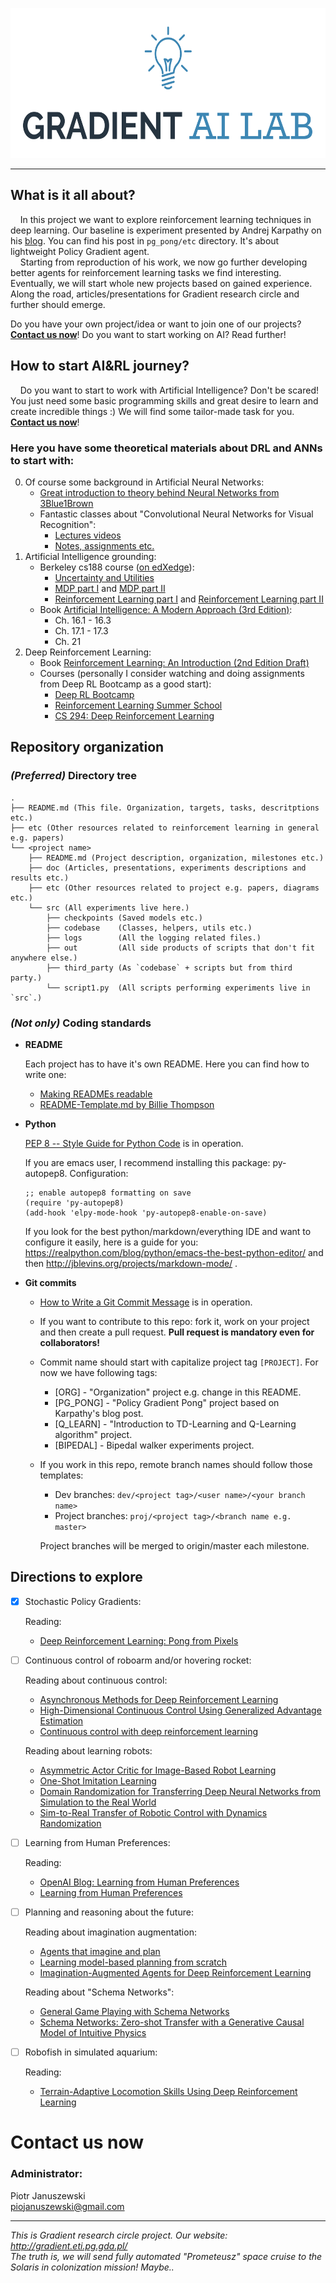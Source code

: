 <p align="center"><img width="600" height="240" src ="etc/logo.png" /></p>

---

## What is it all about?

&nbsp;&nbsp;&nbsp;&nbsp;In this project we want to explore reinforcement learning techniques in deep learning. Our baseline is experiment presented by Andrej Karpathy on his [blog](http://karpathy.github.io/2016/05/31/rl/). You can find his post in `pg_pong/etc` directory. It's about lightweight Policy Gradient agent.  
&nbsp;&nbsp;&nbsp;&nbsp;Starting from reproduction of his work, we now go further developing better agents for reinforcement learning tasks we find interesting. Eventually, we will start whole new projects based on gained experience.  
Along the road, articles/presentations for Gradient research circle and further should emerge.

Do you have your own project/idea or want to join one of our projects? **[Contact us now](#contact-us-now)**! Do you want to start working on AI? Read further!

## How to start AI&RL journey?

&nbsp;&nbsp;&nbsp;&nbsp;Do you want to start to work with Artificial Intelligence? Don't be scared! You just need some basic programming skills and great desire to learn and create incredible things :) We will find some tailor-made task for you. **[Contact us now](#contact-us-now)**!

### Here you have some theoretical materials about DRL and ANNs to start with:

0. Of course some background in Artificial Neural Networks:
    * [Great introduction to theory behind Neural Networks from 3Blue1Brown](https://www.youtube.com/playlist?list=PLZHQObOWTQDNU6R1_67000Dx_ZCJB-3pi)
    * Fantastic classes about "Convolutional Neural Networks for Visual Recognition":
        * [Lectures videos](https://www.youtube.com/playlist?list=PLkt2uSq6rBVctENoVBg1TpCC7OQi31AlC)
        * [Notes, assignments etc.](http://cs231n.github.io/)
1. Artificial Intelligence grounding:
    * Berkeley cs188 course ([on edXedge](https://edge.edx.org/courses/course-v1%3ABerkeley%2BCS188%2BSP17/)):
        * [Uncertainty and Utilities](https://www.youtube.com/watch?time_continue=15&v=GevK0-9n24g)
        * [MDP part I](https://www.youtube.com/watch?v=Oxqwwnm_x0s&t=4034s) and [MDP part II](https://www.youtube.com/watch?v=6pBvbLyn6fE&t=847s)
        * [Reinforcement Learning part I](https://www.youtube.com/watch?v=IXuHxkpO5E8) and [Reinforcement Learning part II](https://www.youtube.com/watch?v=yNeSFbE1jdY)
    * Book [Artificial Intelligence: A Modern Approach (3rd Edition)](https://dcs.abu.edu.ng/staff/abdulrahim-abdulrazaq/courses/cosc208/Artificial%20Intelligence%20A%20Modern%20Approach%20(3rd%20Edition).pdf):
        * Ch. 16.1 - 16.3
        * Ch. 17.1 - 17.3
        * Ch. 21
2. Deep Reinforcement Learning:
    * Book [Reinforcement Learning: An Introduction (2nd Edition Draft)](http://ufal.mff.cuni.cz/~straka/courses/npfl114/2016/sutton-bookdraft2016sep.pdf)
    * Courses (personally I consider watching and doing assignments from Deep RL Bootcamp as a good start):
        * [Deep RL Bootcamp](https://sites.google.com/view/deep-rl-bootcamp/home)
        * [Reinforcement Learning Summer School](http://videolectures.net/deeplearning2017_montreal/)
        * [CS 294: Deep Reinforcement Learning](http://rll.berkeley.edu/deeprlcourse/)

## Repository organization

### _(Preferred)_ Directory tree

```
.
├── README.md (This file. Organization, targets, tasks, descritptions etc.)
├── etc (Other resources related to reinforcement learning in general e.g. papers)
└── <project name> 
    ├── README.md (Project description, organization, milestones etc.)
    ├── doc (Articles, presentations, experiments descriptions and results etc.)
    ├── etc (Other resources related to project e.g. papers, diagrams etc.)
    └── src (All experiments live here.)
        ├── checkpoints (Saved models etc.)
        ├── codebase    (Classes, helpers, utils etc.)
        ├── logs        (All the logging related files.)
        ├── out         (All side products of scripts that don't fit anywhere else.)
        ├── third_party (As `codebase` + scripts but from third party.)
        └── script1.py  (All scripts performing experiments live in `src`.)

```

### _(Not only)_ Coding standards

* **README**

    Each project has to have it's own README. Here you can find how to write one:
    * [Making READMEs readable](https://open-source-guide.18f.gov/making-readmes-readable/)
    * [README-Template.md by Billie Thompson](https://gist.github.com/PurpleBooth/109311bb0361f32d87a2)

* **Python**

    [PEP 8 -- Style Guide for Python Code](https://www.python.org/dev/peps/pep-0008/) is in operation.
    
    If you are emacs user, I recommend installing this package: py-autopep8. Configuration:  
    ```elisp
    ;; enable autopep8 formatting on save
    (require 'py-autopep8)
    (add-hook 'elpy-mode-hook 'py-autopep8-enable-on-save)
    ```  
    If you look for the best python/markdown/everything IDE and want to configure it easily, here is a guide for you: https://realpython.com/blog/python/emacs-the-best-python-editor/ and then http://jblevins.org/projects/markdown-mode/ .

* **Git commits**

    * [How to Write a Git Commit Message](https://chris.beams.io/posts/git-commit/) is in operation.

    * If you want to contribute to this repo: fork it, work on your project and then create a pull request. **Pull request is mandatory even for collaborators!**

    * Commit name should start with capitalize project tag `[PROJECT]`. For now we have following tags:
        * [ORG] - "Organization" project e.g. change in this README.
        * [PG_PONG] - "Policy Gradient Pong" project based on Karpathy's blog post.
        * [Q_LEARN] - "Introduction to TD-Learning and Q-Learning algorithm" project.
        * [BIPEDAL] - Bipedal walker experiments project.

    * If you work in this repo, remote branch names should follow those templates:

        * Dev branches: `dev/<project tag>/<user name>/<your branch name>`
        * Project branches: `proj/<project tag>/<branch name e.g. master>`

        Project branches will be merged to origin/master each milestone.

## Directions to explore

* [X] Stochastic Policy Gradients:

    Reading:  
    * [Deep Reinforcement Learning: Pong from Pixels](http://karpathy.github.io/2016/05/31/rl/)

* [ ] Continuous control of roboarm and/or hovering rocket:

    Reading about continuous control:  
    * [Asynchronous Methods for Deep Reinforcement Learning](https://arxiv.org/abs/1602.01783v2)
    * [High-Dimensional Continuous Control Using Generalized Advantage Estimation](https://arxiv.org/abs/1506.02438)
    * [Continuous control with deep reinforcement learning](https://arxiv.org/abs/1509.02971)
    
    Reading about learning robots:  
    * [Asymmetric Actor Critic for Image-Based Robot Learning](https://arxiv.org/abs/1710.06542)
    * [One-Shot Imitation Learning](https://arxiv.org/abs/1703.07326)
    * [Domain Randomization for Transferring Deep Neural Networks from Simulation to the Real World](https://arxiv.org/abs/1703.06907)
    * [Sim-to-Real Transfer of Robotic Control with Dynamics Randomization](https://arxiv.org/abs/1710.06537)

* [ ] Learning from Human Preferences:  
    
    Reading:
    * [OpenAI Blog: Learning from Human Preferences](https://blog.openai.com/deep-reinforcement-learning-from-human-preferences/)
    * [Learning from Human Preferences](https://arxiv.org/abs/1706.03741v3)
      
* [ ] Planning and reasoning about the future:

    Reading about imagination augmentation:  
    * [Agents that imagine and plan](https://deepmind.com/blog/agents-imagine-and-plan/)
    * [Learning model-based planning from scratch](https://arxiv.org/pdf/1707.06170.pdf)
    * [Imagination-Augmented Agents for Deep Reinforcement Learning](https://arxiv.org/pdf/1707.06203.pdf)

    Reading about "Schema Networks":  
    * [General Game Playing with Schema Networks](https://www.vicarious.com/general-game-playing-with-schema-networks.html)
    * [Schema Networks: Zero-shot Transfer with a Generative Causal Model of Intuitive Physics](https://arxiv.org/abs/1706.04317)

* [ ] Robofish in simulated aquarium:

    Reading:  
    * [Terrain-Adaptive Locomotion Skills Using Deep Reinforcement Learning](https://www.cs.ubc.ca/~van/papers/2016-TOG-deepRL/index.html)
    
# Contact us now
### Administrator:
Piotr Januszewski  
piojanuszewski@gmail.com

---

_This is Gradient research circle project. Our website: http://gradient.eti.pg.gda.pl/_  
_The truth is, we will send fully automated "Prometeusz" space cruise to the Solaris in colonization mission! Maybe.._

